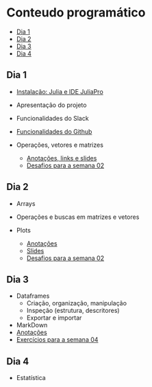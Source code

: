 # Conteudo programático

<!-- TOC depthFrom:2 depthTo:6 withLinks:1 updateOnSave:1 orderedList:0 -->

- [Dia 1](#dia-1)
- [Dia 2](#dia-2)
- [Dia 3](#dia-3)
- [Dia 4](#dia-4)

<!-- /TOC -->

## Dia 1

- [Instalação: Julia e IDE JuliaPro](tutoriais/00_instalacao-julia-windows.md)

- Apresentação do projeto

- Funcionalidades do Slack

- [Funcionalidades do Github](https://github.com/kguidonimartins/studygroup-ufg/blob/master/guia-de-referencia.md)  

- Operações, vetores e matrizes
  - [Anotações, links e slides](https://hackmd.io/s/BJ-ZKqwYN)
  - [Desafios para a semana 02](https://hackmd.io/s/S10POjPtE)

## Dia 2

- Arrays

- Operações e buscas em matrizes e vetores

- Plots

  - [Anotações](/semana02/02-colab_notes.ipynb)
  - [Slides](/semana02/FUCHIGAMI%202019%20grupo%20de%20estudo%20julia%20%5B2%5D.pdf)
  - [Desafios para a semana 02](/semana02/02-exercícios_JuliaCluBR.md)

## Dia 3

- Dataframes
  - Criação, organização, manipulação
  - Inspeção (estrutura, descritores)
  - Exportar e importar
- MarkDown
- [Anotações](/semana03/03-colab_notes.ipynb)
- [Exercícios para a semana 04](/semana03/03-exercícios.md)
  
## Dia 4
- Estatística

